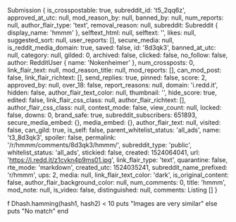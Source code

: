 Submission { is_crosspostable: true,
  subreddit_id: 't5_2qq6z',
  approved_at_utc: null,
  mod_reason_by: null,
  banned_by: null,
  num_reports: null,
  author_flair_type: 'text',
  removal_reason: null,
  subreddit: Subreddit { display_name: 'hmmm' },
  selftext_html: null,
  selftext: '',
  likes: null,
  suggested_sort: null,
  user_reports: [],
  secure_media: null,
  is_reddit_media_domain: true,
  saved: false,
  id: '8d3qk3',
  banned_at_utc: null,
  category: null,
  gilded: 0,
  archived: false,
  clicked: false,
  no_follow: false,
  author: RedditUser { name: 'Nokenheimer' },
  num_crossposts: 0,
  link_flair_text: null,
  mod_reason_title: null,
  mod_reports: [],
  can_mod_post: false,
  link_flair_richtext: [],
  send_replies: true,
  pinned: false,
  score: 2,
  approved_by: null,
  over_18: false,
  report_reasons: null,
  domain: 'i.redd.it',
  hidden: false,
  author_flair_text_color: null,
  thumbnail: '',
  hide_score: true,
  edited: false,
  link_flair_css_class: null,
  author_flair_richtext: [],
  author_flair_css_class: null,
  contest_mode: false,
  view_count: null,
  locked: false,
  downs: 0,
  brand_safe: true,
  subreddit_subscribers: 651893,
  secure_media_embed: {},
  media_embed: {},
  author_flair_text: null,
  visited: false,
  can_gild: true,
  is_self: false,
  parent_whitelist_status: 'all_ads',
  name: 't3_8d3qk3',
  spoiler: false,
  permalink: '/r/hmmm/comments/8d3qk3/hmmm/',
  subreddit_type: 'public',
  whitelist_status: 'all_ads',
  stickied: false,
  created: 1524064041,
  url: 'https://i.redd.it/z1cvkn4p9ms01.jpg',
  link_flair_type: 'text',
  quarantine: false,
  rte_mode: 'markdown',
  created_utc: 1524035241,
  subreddit_name_prefixed: 'r/hmmm',
  ups: 2,
  media: null,
  link_flair_text_color: 'dark',
  is_original_content: false,
  author_flair_background_color: null,
  num_comments: 0,
  title: 'hmmm',
  mod_note: null,
  is_video: false,
  distinguished: null,
  comments: Listing [] }


f Dhash.hamming(hash1, hash2) < 10
  puts "Images are very similar"
else
  puts "No match"
end
